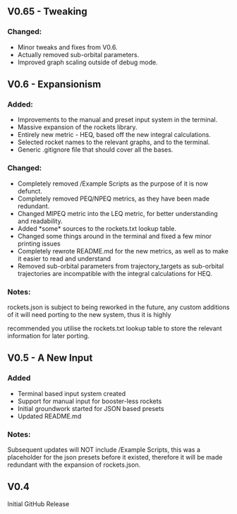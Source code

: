 ## V0.65 - Tweaking

### Changed:

* Minor tweaks and fixes from V0.6.
* Actually removed sub-orbital parameters.
* Improved graph scaling outside of debug mode.

## 

## V0.6 - Expansionism

### Added:

* Improvements to the manual and preset input system in the terminal.
* Massive expansion of the rockets library.
* Entirely new metric - HEQ, based off the new integral calculations.
* Selected rocket names to the relevant graphs, and to the terminal.
* Generic .gitignore file that should cover all the bases.



### Changed:

* Completely removed /Example Scripts as the purpose of it is now defunct.
* Completely removed PEQ/NPEQ metrics, as they have been made redundant.
* Changed MIPEQ metric into the LEQ metric, for better understanding and readability.
* Added \*some\* sources to the rockets.txt lookup table.
* Changed some things around in the terminal and fixed a few minor printing issues
* Completely rewrote README.md for the new metrics, as well as to make it easier to read and understand
* Removed sub-orbital parameters from trajectory\_targets as sub-orbital trajectories are incompatible with the integral calculations for HEQ.



### Notes:

rockets.json is subject to being reworked in the future, any custom additions of it will need porting to the new system, thus it is highly

recommended you utilise the rockets.txt lookup table to store the relevant information for later porting.





## V0.5 - A New Input

### Added

* Terminal based input system created
* Support for manual input for booster-less rockets
* Initial groundwork started for JSON based presets
* Updated README.md



### Notes:

Subsequent updates will NOT include /Example Scripts, this was a placeholder for the json presets before it existed, therefore it will be made redundant with the expansion of rockets.json.





## V0.4

Initial GitHub Release

